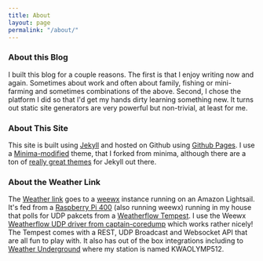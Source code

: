 ```yaml
---
title: About
layout: page
permalink: "/about/"
---
```

### About this Blog
I built this blog for a couple reasons.  The first is that I enjoy writing now and again.  Sometimes about work and often about family, fishing or mini-farming and sometimes combinations of the above.  Second, I chose the platform I did so that I'd get my hands dirty learning something new.  It turns out static site generators are very powerful but non-trivial, at least for me.  
### About This Site
This site is built using [Jekyll](https://jekyllrb.com) and hosted on Github using [Github Pages](https://pages.github.com).  I use a [Minima-modified](https://github.com/livysdad27/minima-modified) theme, that I forked from minima, although there are a ton of [really great themes](http://jekyllthemes.org) for Jekyll out there.
### About the Weather Link
The [Weather link](https://weather.boggyhollowfarm.com/) goes to a [weewx](https://weewx.com/) instance running on an Amazon Lightsail.  It's fed from a [Raspberry Pi 400](https://www.raspberrypi.com/products/raspberry-pi-400/) (also running weewx) running in my house that polls for UDP pakcets from a  [Weatherflow Tempest](https://weatherflow.com/tempest-weather-system/).  I use the Weewx [Weatherflow UDP driver from captain-coredump](https://github.com/captain-coredump/weatherflow-udp) which works rather nicely!  The Tempest comes with a REST, UDP Broadcast and Websocket API that are all fun to play with.  It also has out of the box integrations including to [Weather Underground](https://www.wunderground.com/dashboard/pws/KWAOLYMP512) where my station is named KWAOLYMP512.  